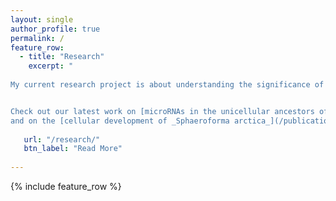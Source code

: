```yaml
---
layout: single
author_profile: true
permalink: /
feature_row:
  - title: "Research"
    excerpt: "
    
My current research project is about understanding the significance of non-coding RNAs in the evolution of multicellular animals.


Check out our latest work on [microRNAs in the unicellular ancestors of animals](https://www.cell.com/current-biology/fulltext/S0960-9822(18)31063-7#%20), 
and on the [cellular development of _Sphaeroforma arctica_](/publications/01-2019-Sar_development/)"      
    
   url: "/research/"
   btn_label: "Read More"
  
---
```


{% include feature_row %}


